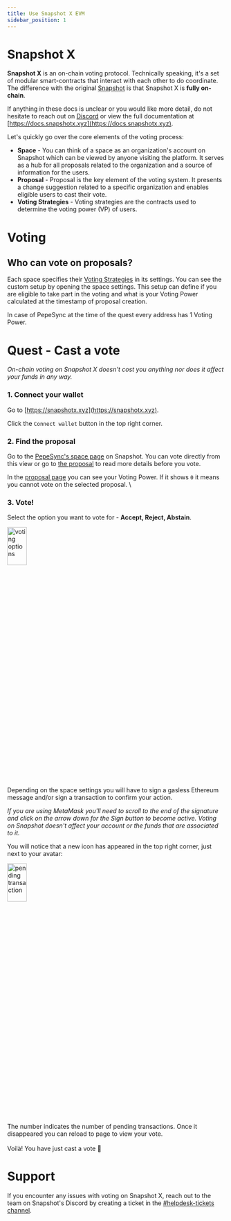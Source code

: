 ```yaml
---
title: Use Snapshot X EVM
sidebar_position: 1
---
```


# Snapshot X

**Snapshot X** is an on-chain voting protocol. Technically speaking, it's a set of modular smart-contracts that interact with each other to do coordinate. The difference with the original [Snapshot](https://snapshot.org) is that Snapshot X is **fully on-chain**.

If anything in these docs is unclear or you would like more detail, do not hesitate to reach out on [Discord](https://discord.gg/snapshot) or view the full documentation at [https://docs.snapshotx.xyz](https://docs.snapshotx.xyz).

Let's quickly go over the core elements of the voting process:

- **Space** - You can think of a space as an organization's account on Snapshot which can be viewed by anyone visiting the platform. It serves as a hub for all proposals related to the organization and a source of information for the users.
- **Proposal** - Proposal is the key element of the voting system. It presents a change suggestion related to a specific organization and enables eligible users to cast their vote.
- **Voting Strategies** - Voting strategies are the contracts used to determine the voting power (VP) of users.

# Voting

## Who can vote on proposals?

Each space specifies their [Voting Strategies](https://docs.snapshotx.xyz/protocol-sx-evm/voting-strategies) in its settings. You can see the custom setup by opening the space settings. This setup can define if you are eligible to take part in the voting and what is your Voting Power calculated at the timestamp of proposal creation.

In case of PepeSync at the time of the quest every address has 1 Voting Power.

# Quest - Cast a vote

_On-chain voting on Snapshot X doesn't cost you anything nor does it affect your funds in any way._

### 1. Connect your wallet

Go to [https://snapshotx.xyz](https://snapshotx.xyz).

Click the `Connect wallet` button in the top right corner.

### 2. Find the proposal

Go to the [PepeSync's space page](https://snapshotx.xyz/#/linea-testnet:0x96706138eef4bd871448cf9b842b01b005822aa1) on Snapshot. You can vote directly from this view or go to [the proposal](https://snapshotx.xyz/#/linea-testnet:0x96706138eef4bd871448cf9b842b01b005822aa1/proposal/8) to read more details before you vote.

In the [proposal page](https://snapshotx.xyz/#/linea-testnet:0x96706138eef4bd871448cf9b842b01b005822aa1/proposal/7) you can see your Voting Power. If it shows `0` it means you cannot vote on the selected proposal. \

### 3. Vote!

Select the option you want to vote for - **Accept, Reject, Abstain**.

<img src="/img/snapshotx/vote.png" alt="voting options" width="30%" height="15%"/>

Depending on the space settings you will have to sign a gasless Ethereum message and/or sign a transaction to confirm your action.

_If you are using MetaMask you'll need to scroll to the end of the signature and click on the arrow down for the Sign button to become active. Voting on Snapshot doesn't affect your account or the funds that are associated to it._

You will notice that a new icon has appeared in the top right corner, just next to your avatar:

<img src="/img/snapshotx/tx_queue.png" alt="pending transaction" width="30%" height="15%"/>

The number indicates the number of pending transactions. Once it disappeared you can reload to page to view your vote.\
\
Voilà! You have just cast a vote 🎉​

# Support

If you encounter any issues with voting on Snapshot X, reach out to the team on Snapshot's Discord by creating a ticket in the [#helpdesk-tickets channel](https://discord.com/channels/707079246388133940/1090290400943677440).
